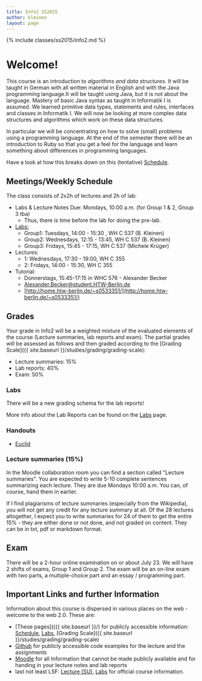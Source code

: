 ```yaml
---
title: Info2 SS2015
author: kleinen
layout: page
---
```


{% include classes/ss2015/info2.md %}
# Welcome!

This course is an introduction to *algorithms and data structures*. It will be taught in German with all written material in English and with the Java programming language.It will be taught using Java, but it is not about the language. Mastery of basic Java syntax as taught in Informatik I is assumed. We learned primitive data types, statements and rules, interfaces and classes in Informatik I. We will now be looking at more complex data structures and algorithms which work on these data structures.

In particular we will be concentrating on how to solve (small) problems using a programming language. At the end of the semester there will be an introduction to
Ruby so that you get a feel for the language and learn something about differences
in programming languages.

Have a look at how this breaks down on this (tentative) [Schedule](schedule).

## Meetings/Weekly Schedule

The class consists of 2x2h of lectures and 2h of lab:

* Labs & Lecture Notes Due: Mondays, 10:00 a.m. (for Group 1 & 2, Group 3 tba)
  * Thus, there is time before the lab for doing the pre-lab.
* [Labs:](labs)
  * Group1: Tuesdays,   14:00  -  15:30 , WH C 537 (B. Kleinen)
  * Group2: Wednesdays, 12:15  -  13:45, WH C 537 (B. Kleinen)
  * Group3: Fridays, 15:45 - 17:15, WH C 537 (Michele Krüger)
* Lectures:
  * 1: Wednesdays,  17:30  -  19:00, WH C 355
  * 2: Fridays,     14:00  -  15:30,  WH C 355
* Tutorial:
  * Donnerstags, 15:45-17:15 in WHC 576 - Alexander Becker
  * Alexander.Becker@student.HTW-Berlin.de
  * [http://home.htw-berlin.de/~s0533351/](http://home.htw-berlin.de/~s0533351/)

## Grades

Your grade in Info2 will be a weighted mixture of the evaluated elements of the course (Lecture summaries, lab reports and exam). The partial grades will be assessed as follows and then graded according to the [Grading Scale]({{ site.baseurl }}/studies/grading/grading-scale):

* Lecture summaries: 15%
* Lab reports: 40%
* Exam: 50%

### Labs
There will be a new grading schema for the lab reports!

More info about the Lab Reports can be found on the [Labs](labs) page.

### Handouts

* [Euclid](handouts/euclid)

### Lecture summaries (15%)
In the Moodle collaboration room you can find a section called "Lecture summaries". You are expected to write 5-10 complete sentences summarizing each lecture. They are due Mondays 10:00 a.m. You can, of course, hand them in earlier.

If I find plagiarisms of lecture summaries (especially from the Wikipedia), you will not get any credit for any lecture summary at all. Of the 28 lectures altogether, I expect you to write summaries for 24 of them to get the entire 15% - they are either done or not done, and not graded on content.
They can be in txt, pdf or markdown format.

## Exam

There will be a 2-hour online examination on or about July 23. We will have 2 shifts of exams, Group 1 and Group 2.  The exam will be an on-line exam with two parts, a multiple-choice part and an essay / programming part.

## Important Links and further Information

Information about this course is dispersed in various places on the web - welcome to the web 2.0. These are:

* [These pages](({{ site.baseurl }}/) for publicly accessible information: [Schedule](schedule), [Labs](labs), [Grading Scale]({{ site.baseurl }}/studies/grading/grading-scale)
* [Github](https://github.com/htw-imi-info2) for publicly accessible code examples for the lecture and the assignments
* [Moodle](https://moodle.htw-berlin.de/course/view.php?id=2785) for all Information that cannot be made publicly available and for handing in your lecture notes and lab reports
*  last not least LSF: [Lecture (SU)](https://lsf.htw-berlin.de/qisserver/rds?state=wsearchv&search=2&veranstaltung.veranstid=92253),  [Labs](https://lsf.htw-berlin.de/qisserver/rds?state=wsearchv&search=2&veranstaltung.veranstid=92254) for official course information.
